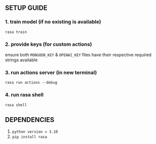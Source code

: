 ## SETUP GUIDE

### 1. train model (if no existing is available)
`rasa train`

### 2. provide keys (for custom actions)
ensure both `MONGODB_KEY` & `OPENAI_KEY` files have their respective required strings available

### 3. run actions server (in new terminal)
`rasa run actions --debug`

### 4. run rasa shell
`rasa shell`

## DEPENDENCIES
1. `python version = 3.10`
2. `pip install rasa`
